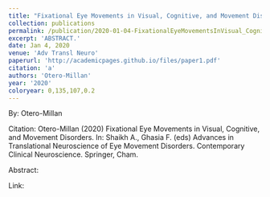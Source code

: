 ```yaml
---
title: "Fixational Eye Movements in Visual, Cognitive, and Movement Disorders"
collection: publications
permalink: /publication/2020-01-04-FixationalEyeMovementsInVisual_Cognitive_AndMovementDisorders
excerpt: 'ABSTRACT.'
date: Jan 4, 2020
venue: 'Adv Transl Neuro'
paperurl: 'http://academicpages.github.io/files/paper1.pdf'
citation: 'a'
authors: 'Otero-Millan'
year: '2020'
coloryear: 0,135,107,0.2
---
```


By: Otero-Millan

Citation: Otero-Millan (2020) Fixational Eye Movements in Visual, Cognitive, and Movement Disorders. In: Shaikh A., Ghasia F. (eds) Advances in Translational Neuroscience of Eye Movement Disorders. Contemporary Clinical Neuroscience. Springer, Cham.

Abstract: 

Link: 
